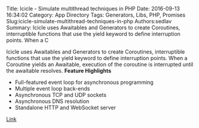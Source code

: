 Title: Icicle - Simulate multithread techniques in PHP
Date: 2016-09-13 16:34:02
Category: App Directory
Tags: Generators, Libs, PHP, Promises
Slug:icicle-simulate-multithread-techniques-in-php
Authors:sedlav
Summary: Icicle uses Awaitables and Generators to create Coroutines, interruptible functions that use the yield keyword to define interruption points. When a C

Icicle uses Awaitables and Generators to create Coroutines, interruptible functions that use the yield keyword to define interruption points. When a Coroutine yields an Awaitable, execution of the coroutine is interrupted until the awaitable resolves.
**Feature Highlights**

* Full-featured event loop for asynchronous programming
* Multiple event loop back-ends
* Asynchronous TCP and UDP sockets
* Asynchronous DNS resolution
* Standalone HTTP and WebSocket server

[Link](https://icicle.io/)
